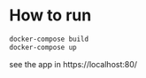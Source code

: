 # How to run

```bash
docker-compose build
docker-compose up
```
see the app in https://localhost:80/
